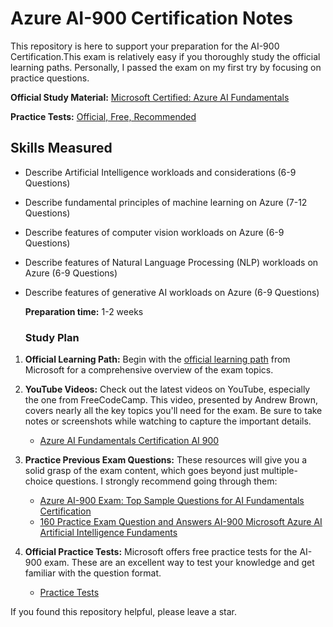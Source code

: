 # Azure AI-900 Certification Notes 
This repository is here to support your preparation for the AI-900 Certification.This exam is relatively easy if you thoroughly study the official learning paths. Personally, I passed the exam on my first try by focusing on practice questions.

**Official Study Material:** [Microsoft Certified: Azure AI Fundamentals](https://learn.microsoft.com/en-us/credentials/certifications/azure-ai-fundamentals)

**Practice Tests:** [Official, Free, Recommended](https://learn.microsoft.com/en-us/credentials/certifications/azure-ai-fundamentals/?practice-assessment-type=certification#certification-practice-for-the-exam)

## Skills Measured

- Describe Artificial Intelligence workloads and considerations (6-9 Questions)
- Describe fundamental principles of machine learning on Azure (7-12 Questions)
- Describe features of computer vision workloads on Azure  (6-9 Questions)
- Describe features of Natural Language Processing (NLP) workloads on Azure (6-9 Questions)
- Describe features of generative AI workloads on Azure (6-9 Questions)

  **Preparation time:** 1-2 weeks

  ### Study Plan

1. **Official Learning Path:** Begin with the [official learning path](https://docs.microsoft.com/en-us/learn/certifications/exams/ai-900) from Microsoft for a comprehensive overview of the exam topics.
2. **YouTube Videos:** Check out the latest videos on YouTube, especially the one from FreeCodeCamp. This video, presented by Andrew Brown, covers nearly all the key topics you'll need for the exam. Be sure to take notes or screenshots while watching to capture the important details.
   - [Azure AI Fundamentals Certification AI 900](https://www.youtube.com/watch?v=hHjmr_YOqnU)

3. **Practice Previous Exam Questions:** These resources will give you a solid grasp of the exam content, which goes beyond just multiple-choice questions. I strongly recommend going through them:
   - [Azure AI-900 Exam: Top Sample Questions for AI Fundamentals Certification](https://www.youtube.com/watch?v=edEfRpQSjXs)
   - [160 Practice Exam Question and Answers AI-900 Microsoft Azure AI Artificial Intelligence Fundaments](https://www.youtube.com/watch?v=7j1C41LbNYk)

4. **Official Practice Tests:** Microsoft offers free practice tests for the AI-900 exam. These are an excellent way to test your knowledge and get familiar with the question format.
   - [Practice Tests](https://learn.microsoft.com/en-us/credentials/certifications/azure-ai-fundamentals/?practice-assessment-type=certification#certification-practice-for-the-exam)

If you found this repository helpful, please leave a star. 
